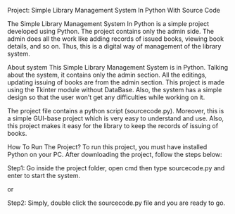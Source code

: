 Project: Simple Library Management System In Python With Source Code


The Simple Library Management System In Python is a simple project developed using Python. The project contains only the admin side. 
The admin does all the work like adding records of issued books, viewing book details, and so on. Thus, this is a digital way of management of the library system.

About system
This Simple Library Management System is in Python. Talking about the system, it contains only the admin section. 
All the editings, updating issuing of books are from the admin section.
This project is made using the Tkinter module without DataBase. Also, the system has a simple design so that the user won’t get any difficulties while working on it.

The project file contains a python script (sourcecode.py). Moreover, this is a simple GUI-base project which is very easy to understand and use. 
Also, this project makes it easy for the library to keep the records of issuing of books.

How To Run The Project?
To run this project, you must have installed Python on your PC. After downloading the project, follow the steps below:

Step1: Go inside the project folder, open cmd then type sourcecode.py and enter to start the system.

or

Step2: Simply, double click the sourcecode.py file and you are ready to go.
